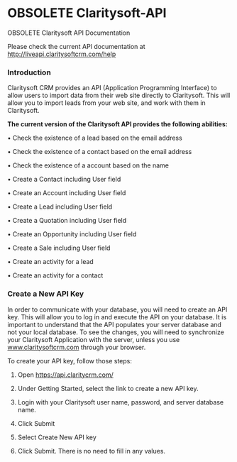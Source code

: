 # OBSOLETE Claritysoft-API
OBSOLETE Claritysoft API Documentation

Please check the current API documentation at
http://liveapi.claritysoftcrm.com/help

### Introduction

Claritysoft CRM provides an API (Application Programming Interface) to allow users to import data from their web site directly to Claritysoft. This will allow you to import leads from your web site, and work with them in Claritysoft. 

**The current version of the Claritysoft API provides the following abilities:**

•	Check the existence of a lead based on the email address

•	Check the existence of a contact based on the email address

•	Check the existence of a account based on the name

•	Create a Contact including User field

•	Create an Account including User field

•	Create a Lead including User field 

•	Create a Quotation including User field

•	Create an Opportunity including User field

•	Create a Sale including User field

•	Create an activity for a lead

•	Create an activity for a contact

### Create a New API Key

In order to communicate with your database, you will need to create an API key. This will allow you to log in and execute the API on your database. It is important to understand that the API populates your server database and not your local database. To see the changes, you will need to synchronize your Claritysoft Application with the server, unless you use www.claritysoftcrm.com through your browser. 

To create your API key, follow those steps:

1.	Open https://api.claritycrm.com/  

2.	Under Getting Started, select the link to create a new API key.

3.	Login with your Claritysoft user name, password, and server database name.

4.	Click Submit

5.	Select Create New API key

6.	Click Submit. There is no need to fill in any values.

